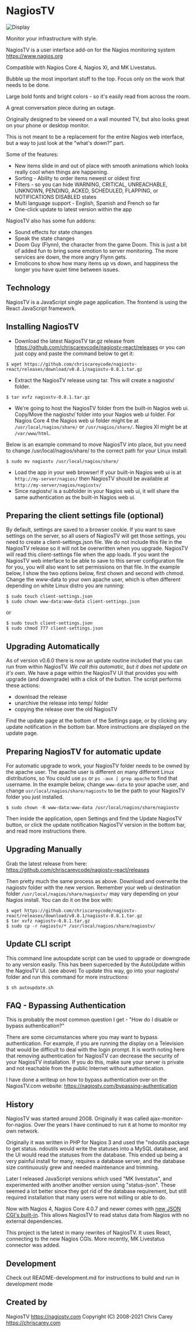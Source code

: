 # NagiosTV

![Display](https://nagiostv.com/nagiostv-0.7.1-shot1.png)

Monitor your infrastructure with style.

NagiosTV is a user interface add-on for the Nagios monitoring system https://www.nagios.org

Compatible with Nagios Core 4, Nagios XI, and MK Livestatus.

Bubble up the most important stuff to the top. Focus only on the work that needs to be done.

Large bold fonts and bright colors - so it's easily read from across the room.

A great conversation piece during an outage.

Originally designed to be viewed on a wall mounted TV, but also looks great on your phone or desktop monitor.

This is not meant to be a replacement for the entire Nagios web interface, but a way to just look at the “what's down?” part.

Some of the features:

- New items slide in and out of place with smooth animations which looks really cool when things are happening.
- Sorting - Ability to order items newest or oldest first
- Filters - so you can hide WARNING, CRITICAL, UNREACHABLE, UNKNOWN, PENDING, ACKED, SCHEDULED, FLAPPING, or NOTIFICATIONS DISABLED states
- Multi language support - English, Spanish and French so far
- One-click update to latest version within the app

NagiosTV also has some fun addons:

- Sound effects for state changes
- Speak the state changes
- Doom Guy (Flynn), the character from the game Doom. This is just a bit of added fun to bring some emotion to server monitoring. The more services are down, the more angry Flynn gets.
- Emoticons to show how many items up vs down, and happiness the longer you have quiet time between issues.

Technology
------------
NagiosTV is a JavaScript single page application.
The frontend is using the React JavaScript framework.

Installing NagiosTV
-------------
- Download the latest NagiosTV tar.gz release from https://github.com/chriscareycode/nagiostv-react/releases or you can just copy and paste the command below to get it:
```console
$ wget https://github.com/chriscareycode/nagiostv-react/releases/download/v0.8.1/nagiostv-0.8.1.tar.gz
```
- Extract the NagiosTV release using tar. This will create a nagiostv/ folder.
```console
$ tar xvfz nagiostv-0.8.1.tar.gz
```
- We're going to host the NagiosTV folder from the built-in Nagios web ui. Copy/Move the nagiostv/ folder into your Nagios web ui folder. For Nagios Core 4 the Nagios web ui folder might be at `/usr/local/nagios/share/` or `/usr/nagios/share/`. Nagios XI might be at `/var/www/html`.

Below is an example command to move NagiosTV into place, but you need to change /usr/local/nagios/share/ to the correct path for your Linux install:
```console
$ sudo mv nagiostv /usr/local/nagios/share/
```
- Load the app in your web browser! If your built-in Nagios web ui is at `http://my-server/nagios/` then NagiosTV should be available at `http://my-server/nagios/nagiostv/`
- Since nagiostv/ is a subfolder in your Nagios web ui, it will share the same authentication as the built-in Nagios web ui.

Preparing the client settings file (optional)
------------
By default, settings are saved to a browser cookie. If you want to save settings on the server, so all users of NagiosTV will get those settings, you need to create a client-settings.json file. We do not include this file in the NagiosTV release so it will not be overwritten when you upgrade. NagiosTV will read this client-settings file when the app loads. If you want the NagiosTV web interface to be able to save to this server configuration file for you, you will also want to set permissions on that file. In the example below, I show the two options below, first chown and second with chmod. Change the www-data to your own apache user, which is often different depending on white Linux distro you are running:

```console
$ sudo touch client-settings.json
$ sudo chown www-data:www-data client-settings.json 
```
or
```console
$ sudo touch client-settings.json
$ sudo chmod 777 client-settings.json 
```

Upgrading Automatically
------------
As of version v0.6.0 there is now an update routine included that you can run from within NagiosTV. *We call this automatic, but it does not update on it's own*. We have a page within the NagiosTV UI that provides you with upgrade (and downgrade) with a click of the button. The script performs these actions:

* download the release
* unarchive the release into temp/ folder
* copying the release over the old NagiosTV

Find the update page at the bottom of the Settings page, or by clicking any update notification in the bottom bar. More instructions are displayed on the update page.

Preparing NagiosTV for automatic update
------------
For automatic upgrade to work, your NagiosTV folder needs to be owned by the apache user. The apache user is different on many different Linux distributions, so You could use `ps` or `ps -aux | grep apache` to find that username. In the example below, change `www-data` to your apache user, and change `usr/local/nagios/share/nagiostv` to be the path to your NagiosTV folder you just installed. 

```console
$ sudo chown -R www-data:www-data /usr/local/nagios/share/nagiostv
```
Then inside the application, open Settings and find the Update NagiosTV button, or click the update notification NagiosTV version in the bottom bar, and read more instructions there.

Upgrading Manually
------------
Grab the latest release from here: https://github.com/chriscareycode/nagiostv-react/releases

Then pretty much the same process as above. Download and overwrite the nagiostv folder with the new version.
Remember your web ui destination folder `/usr/local/nagios/share/nagiostv/` may vary depending on your Nagios install.
You can do it on the box with:
```console
$ wget https://github.com/chriscareycode/nagiostv-react/releases/download/v0.8.1/nagiostv-0.8.1.tar.gz
$ tar xvfz nagiostv-0.8.1.tar.gz
$ sudo cp -r nagiostv/* /usr/local/nagios/share/nagiostv/
```

Update CLI script
-------------
This command line autoupdate script can be used to upgrade or downgrade to any version easily. 
This has been superceded by the AutoUpdate within the NagiosTV UI. (see above)
To update this way, go into your nagiostv/ folder and run this command for more instructions:
```
$ sh autoupdate.sh
```

FAQ - Bypassing Authentication
-------------
This is probably the most common question I get - "How do I disable or bypass authentication?"

There are some circumstances where you may want to bypass authentication. For example, if you are running the display on a Television that would be difficult to deal with the login prompt. It is worth noting here that removing authentication for NagiosTV can decrease the security of your NagiosTV installation. If you do this, make sure your server is private and not reachable from the public Internet without authentication.

I have done a writeup on how to bypass authentication over on the NagiosTV.com website: https://nagiostv.com/bypassing-authentication


History
------------
NagiosTV was started around 2008. Originally it was called ajax-monitor-for-nagios. Over the years I have continued to run it at home to monitor my own network.

Originally it was written in PHP for Nagios 3 and used the "ndoutils package to get status. ndoutils would write the statuses into a MySQL database, and the UI would read the statuses from the database.
This ended up being a very painful install for many, requires a database server, and the database size continuously grew and needed maintenance and trimming.

Later I released JavaScript versions which used "MK livestatus", and experimented with another another version using "status-json". These seemed a lot better since they got rid of the database requirement, but still required installation that many users were not willing or able to do.

Now with Nagios 4, Nagios Core 4.0.7 and newer comes with [new JSON CGI's built-in](https://labs.nagios.com/2014/06/19/exploring-the-new-json-cgis-in-nagios-core-4-0-7-part-1/). This allows NagiosTV to read status data from Nagios with no external dependencies. 

This project is the latest in many rewrites of NagiosTV. It uses React, connecting to the new Nagios CGIs. More recently, MK Livestatus connector was added.

Development
-------------
Check out README-development.md for instructions to build and run in development mode

Created by
------------
NagiosTV https://nagiostv.com
Copyright (C) 2008-2021 Chris Carey https://chriscarey.com

